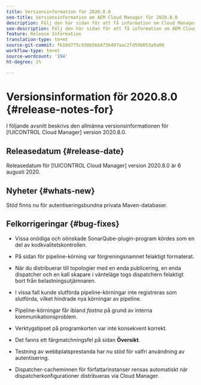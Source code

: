 ```yaml
---
title: Versionsinformation för 2020.8.0
seo-title: Versionsinformation om AEM Cloud Manager för 2020.8.0
description: Följ den här sidan för att få information om Cloud Manager version 2020.8.0
seo-description: Följ den här sidan för att få information om AEM Cloud Manager version 2020.8.0
feature: Release Information
translation-type: tm+mt
source-git-commit: fb10d775c930b5bb475b497aac2fd59b053a9a00
workflow-type: tm+mt
source-wordcount: '194'
ht-degree: 1%

---
```


# Versionsinformation för 2020.8.0 {#release-notes-for}

I följande avsnitt beskrivs den allmänna versionsinformationen för [!UICONTROL Cloud Manager] version 2020.8.0.

## Releasedatum {#release-date}

Releasedatum för [!UICONTROL Cloud Manager] version 2020.8.0 är 6 augusti 2020.

## Nyheter {#whats-new}

Stöd finns nu för autentiseringsbundna privata Maven-databaser.

## Felkorrigeringar {#bug-fixes}

* Vissa onödiga och oönskade SonarQube-plugin-program kördes som en del av kodkvalitetskontrollen.

* På sidan för pipeline-körning var förgreningsnamnet felaktigt formaterat.

* När du distribuerar till topologier med en enda publicering, en enda dispatcher och en kall skapare i vänteläge togs dispatchern felaktigt bort från belastningsutjämnaren.

* I vissa fall kunde slutförda pipeline-körningar inte registreras som slutförda, vilket hindrade nya körningar av pipeline.

* Pipeline-körningar får ibland *fastna* på grund av interna kommunikationsproblem.

* Verktygstipset på programkorten var inte konsekvent korrekt.

* Det fanns ett färgmatchningsfel på sidan **Översikt**.

* Testning av webbplatsprestanda har nu stöd för valfri användning av autentisering.

* Dispatcher-cacheminnen för författarinstanser rensas automatiskt när dispatcherkonfigurationer distribueras via Cloud Manager.

